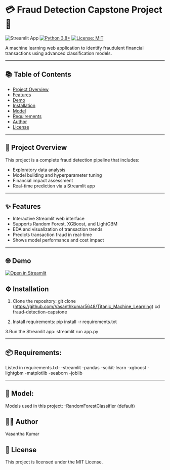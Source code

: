 # 💳 Fraud Detection Capstone Project 🚀

![Streamlit App](https://static.streamlit.io/badges/streamlit_badge_black_white.svg)
[![Python 3.8+](https://img.shields.io/badge/python-3.8+-blue.svg)](https://www.python.org/downloads/)
[![License: MIT](https://img.shields.io/badge/License-MIT-yellow.svg)](https://opensource.org/licenses/MIT)

A machine learning web application to identify fraudulent financial transactions using advanced classification models.

---

## 📚 Table of Contents

- [Project Overview](#project-overview)
- [Features](#features)
- [Demo](#demo)
- [Installation](#installation)
- [Model](#model)
- [Requirements](#requirements)
- [Author](#author)
- [License](#license)

---

## 🧠 Project Overview

This project is a complete fraud detection pipeline that includes:

- Exploratory data analysis
- Model building and hyperparameter tuning
- Financial impact assessment
- Real-time prediction via a Streamlit app

---

## ✨ Features

- Interactive Streamlit web interface
- Supports Random Forest, XGBoost, and LightGBM
- EDA and visualization of transaction trends
- Predicts transaction fraud in real-time
- Shows model performance and cost impact

---

## 🌐 Demo

[![Open in Streamlit](https://static.streamlit.io/badges/streamlit_badge_black_white.svg)](https://frauddetectionapp1234.streamlit.app/)  


## ⚙️ Installation
1. Clone the repository:
git clone (https://github.com/Vasanthkumar5648/Titanic_Machine_Learning)
cd fraud-detection-capstone

2. Install requirements:
pip install -r requirements.txt

3.Run the Streamlit app:
streamlit run app.py

-----

## 📦 Requirements:
Listed in requirements.txt:
-streamlit
-pandas
-scikit-learn
-xgboost
-lightgbm
-matplotlib
-seaborn
-joblib

----
## 🧪 Model:
Models used in this project:
-RandomForestClassifier (default)

## 👨‍💻  Author
Vasantha Kumar
## 📄 License
This project is licensed under the MIT License.
